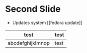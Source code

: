 # Second Slide

- Updates system [[fedora update]]

| test             | test |
| ---------------- | ---- |
| abcdefghijklmnop | test |
